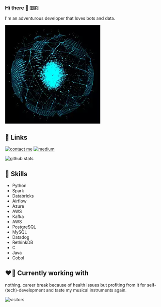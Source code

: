 
### Hi there 👋 :brazil:
I'm an adventurous developer that loves bots and data.

![](djif.gif)

  
## 🔗 Links


[![contact me](https://img.shields.io/badge/Tutanota-840010?style=for-the-badge&logo=Tutanota&logoColor=white)](mailto:minhadona@tutanota.de?subject=GitHub)
[![medium](https://img.shields.io/badge/Medium-12100E?style=for-the-badge&logo=medium&logoColor=white)](https://minhadona.medium.com/) 
  
![github stats](https://github-readme-stats.vercel.app/api?username=minhadona&show_icons=true&theme=merko)



## :robot: Skills
+ Python
+ Spark
+ Databricks
+ Airflow
+ Azure
+ AWS
+ Kafka
+ AWS
+ PostgreSQL
+ MySQL
+ Datadog
+ RethinkDB
+ C
+ Java
+ Cobol

## :heart_on_fire: Currently working with
nothing. career break because of health issues but profiting from it for self-(tech)-development and taste my musical instruments again.


![visitors](https://visitor-badge.laobi.icu/badge?page_id=minhadona)
